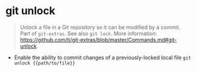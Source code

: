 # git unlock
> Unlock a file in a Git repository so it can be modified by a commit.
> Part of `git-extras`. See also `git lock`.
> More information: <https://github.com/tj/git-extras/blob/master/Commands.md#git-unlock>.

- Enable the ability to commit changes of a previously-locked local file
`git unlock {{path/to/file}}`
